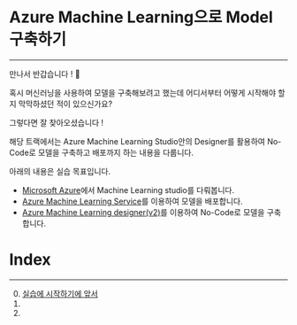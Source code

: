 # Azure Machine Learning으로 Model 구축하기
---
만나서 반갑습니다 ! 🙌 <br>

혹시 머신러닝을 사용하여 모델을 구축해보려고 했는데 어디서부터 어떻게 시작해야 할 지 막막하셨던 적이 있으신가요?

그렇다면 잘 찾아오셨습니다 ! 

해당 트랙에서는 Azure Machine Learning Studio안의 Designer를 활용하여 No-Code로 모델을 구축하고 배포까지 하는 내용을 다룹니다.

아래의 내용은 실습 목표입니다.

- [Microsoft Azure](https://azure.microsoft.com)에서 Machine Learning studio를 다뤄봅니다.
- [Azure Machine Learning Service](https://azure.microsoft.com/ko-kr/products/machine-learning)를 이용하여 모델을 배포합니다.
- [Azure Machine Learning designer(v2)](https://learn.microsoft.com/ko-kr/azure/machine-learning/concept-designer?view=azureml-api-2)를 이용하여 No-Code로 모델을 구축합니다.

# Index
---
0. [실습에 시작하기에 앞서](./Session/Session0.md)
1. []()
2. []()
